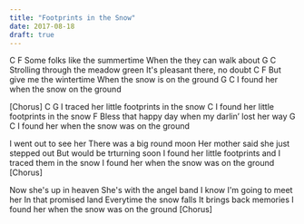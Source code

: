 ```yaml
---
title: "Footprints in the Snow"
date: 2017-08-18
draft: true
---
```


C								F
Some folks like the summertime When the they can walk about
G								C
Strolling through the meadow green It's pleasant there, no doubt
C							F
But give me the wintertime When the snow is on the ground
G					C
I found her when the snow on the ground

[Chorus]
C				G
I traced her little footprints in the snow
C
I found her little footprints in the snow
F
Bless that happy day when my darlin’ lost her way
G					C
I found her when the snow was on the ground

I went out to see her
There was a big round moon
Her mother said she just stepped out
But would be trturning soon
I found her little footprints and
I traced them in the snow
I found her when the snow was on the ground
[Chorus]

Now she's up in heaven
She's with the angel band
I know I'm going to meet her
In that promised land
Everytime the snow falls
It brings back memories
I found her when the snow was on the ground
[Chorus]
